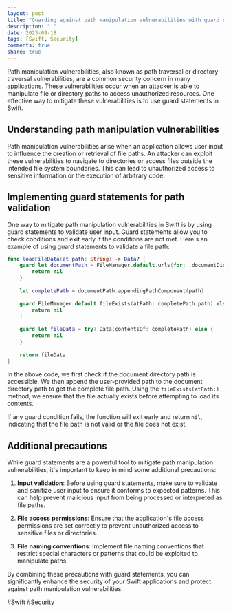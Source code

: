```yaml
---
layout: post
title: "Guarding against path manipulation vulnerabilities with guard statements in Swift"
description: " "
date: 2023-09-18
tags: [Swift, Security]
comments: true
share: true
---
```


Path manipulation vulnerabilities, also known as path traversal or directory traversal vulnerabilities, are a common security concern in many applications. These vulnerabilities occur when an attacker is able to manipulate file or directory paths to access unauthorized resources. One effective way to mitigate these vulnerabilities is to use guard statements in Swift.

## Understanding path manipulation vulnerabilities

Path manipulation vulnerabilities arise when an application allows user input to influence the creation or retrieval of file paths. An attacker can exploit these vulnerabilities to navigate to directories or access files outside the intended file system boundaries. This can lead to unauthorized access to sensitive information or the execution of arbitrary code.

## Implementing guard statements for path validation

One way to mitigate path manipulation vulnerabilities in Swift is by using guard statements to validate user input. Guard statements allow you to check conditions and exit early if the conditions are not met. Here's an example of using guard statements to validate a file path:

```swift
func loadFileData(at path: String) -> Data? {
    guard let documentPath = FileManager.default.urls(for: .documentDirectory, in: .userDomainMask).first else {
        return nil
    }
    
    let completePath = documentPath.appendingPathComponent(path)
    
    guard FileManager.default.fileExists(atPath: completePath.path) else {
        return nil
    }
    
    guard let fileData = try? Data(contentsOf: completePath) else {
        return nil
    }
    
    return fileData
}
```

In the above code, we first check if the document directory path is accessible. We then append the user-provided path to the document directory path to get the complete file path. Using the `fileExists(atPath:)` method, we ensure that the file actually exists before attempting to load its contents.

If any guard condition fails, the function will exit early and return `nil`, indicating that the file path is not valid or the file does not exist.

## Additional precautions

While guard statements are a powerful tool to mitigate path manipulation vulnerabilities, it's important to keep in mind some additional precautions:

1. **Input validation**: Before using guard statements, make sure to validate and sanitize user input to ensure it conforms to expected patterns. This can help prevent malicious input from being processed or interpreted as file paths.

2. **File access permissions**: Ensure that the application's file access permissions are set correctly to prevent unauthorized access to sensitive files or directories.

3. **File naming conventions**: Implement file naming conventions that restrict special characters or patterns that could be exploited to manipulate paths.

By combining these precautions with guard statements, you can significantly enhance the security of your Swift applications and protect against path manipulation vulnerabilities.

#Swift #Security